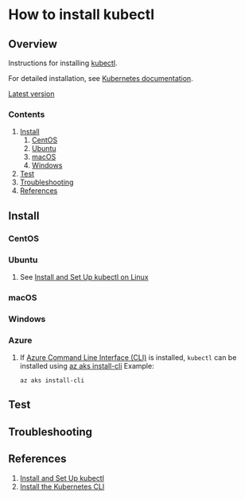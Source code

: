 # How to install kubectl

## Overview

Instructions for installing [kubectl](https://kubernetes.io/docs/reference/kubectl/overview/).

For detailed installation, see [Kubernetes documentation](https://kubernetes.io/docs/tasks/tools/install-kubectl/).

[Latest version](https://storage.googleapis.com/kubernetes-release/release/stable.txt)

### Contents

1. [Install](#install)
    1. [CentOS](#centos)
    1. [Ubuntu](#ubuntu)
    1. [macOS](#macos)
    1. [Windows](#windows)
1. [Test](#test)
1. [Troubleshooting](#troubleshooting)
1. [References](#references)

## Install

### CentOS

### Ubuntu

1. See [Install and Set Up kubectl on Linux](https://kubernetes.io/docs/tasks/tools/install-kubectl-linux/)

### macOS

### Windows

### Azure

1. If
   [Azure Command Line Interface (CLI)](https://github.com/Senzing/knowledge-base/blob/master/WHATIS/azure-cli.md)
   is installed, `kubectl` can be installed using
   [az aks install-cli](https://docs.microsoft.com/en-us/cli/azure/aks?view=azure-cli-latest#az_aks_install_cli)
   Example:

    ```console
    az aks install-cli
    ```

## Test

## Troubleshooting

## References

1. [Install and Set Up kubectl](https://kubernetes.io/docs/tasks/tools/install-kubectl/)
1. [Install the Kubernetes CLI](https://docs.docker.com/ee/ucp/user-access/kubectl/)
